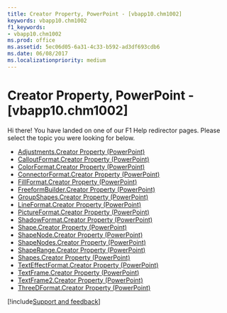 ```yaml
---
title: Creator Property, PowerPoint - [vbapp10.chm1002]
keywords: vbapp10.chm1002
f1_keywords:
- vbapp10.chm1002
ms.prod: office
ms.assetid: 5ec06d05-6a31-4c33-b592-ad3df693cdb6
ms.date: 06/08/2017
ms.localizationpriority: medium
---
```



# Creator Property, PowerPoint - [vbapp10.chm1002]

Hi there! You have landed on one of our F1 Help redirector pages. Please select the topic you were looking for below.

- [Adjustments.Creator Property (PowerPoint)](https://msdn.microsoft.com/library/a9782244-144e-820f-1a6d-895a1b03a7fe%28Office.15%29.aspx)
- [CalloutFormat.Creator Property (PowerPoint)](https://msdn.microsoft.com/library/c7e4484e-9384-88fb-17ba-da3b2d2c8dc2%28Office.15%29.aspx)
- [ColorFormat.Creator Property (PowerPoint)](https://msdn.microsoft.com/library/403c2188-999b-07e8-ff60-16147dd9cb55%28Office.15%29.aspx)
- [ConnectorFormat.Creator Property (PowerPoint)](https://msdn.microsoft.com/library/bdd8ff41-033f-7721-ab13-ec769915d3a5%28Office.15%29.aspx)
- [FillFormat.Creator Property (PowerPoint)](https://msdn.microsoft.com/library/f2d09239-4438-ac63-41d6-414cda762802%28Office.15%29.aspx)
- [FreeformBuilder.Creator Property (PowerPoint)](https://msdn.microsoft.com/library/27b13b1e-eca5-90c1-c4ac-fbe56dd1cd30%28Office.15%29.aspx)
- [GroupShapes.Creator Property (PowerPoint)](https://msdn.microsoft.com/library/89ba86e8-37fe-b30f-7dd6-a8dd8bf7b3b0%28Office.15%29.aspx)
- [LineFormat.Creator Property (PowerPoint)](https://msdn.microsoft.com/library/e4020bf2-0b36-4e77-3850-949ac81e0c86%28Office.15%29.aspx)
- [PictureFormat.Creator Property (PowerPoint)](https://msdn.microsoft.com/library/d2784238-bf55-0e70-a89b-0a3c9b21fd31%28Office.15%29.aspx)
- [ShadowFormat.Creator Property (PowerPoint)](https://msdn.microsoft.com/library/bd222db3-f0f1-725e-0023-ab10cabd1d0f%28Office.15%29.aspx)
- [Shape.Creator Property (PowerPoint)](https://msdn.microsoft.com/library/77d85e2f-aeba-7aba-b3d4-efe37ee487fe%28Office.15%29.aspx)
- [ShapeNode.Creator Property (PowerPoint)](https://msdn.microsoft.com/library/25e04e52-3a5b-c2ff-a4ef-db3df3d385db%28Office.15%29.aspx)
- [ShapeNodes.Creator Property (PowerPoint)](https://msdn.microsoft.com/library/d0cff272-8da0-05c0-49ac-ec27bd5de6d4%28Office.15%29.aspx)
- [ShapeRange.Creator Property (PowerPoint)](https://msdn.microsoft.com/library/6c273206-ecd1-d420-bf40-877ca678876c%28Office.15%29.aspx)
- [Shapes.Creator Property (PowerPoint)](https://msdn.microsoft.com/library/495a5a34-efdb-784e-8748-7bc6005e7ffd%28Office.15%29.aspx)
- [TextEffectFormat.Creator Property (PowerPoint)](https://msdn.microsoft.com/library/96e589f1-2321-47e2-5245-1c6b96bace92%28Office.15%29.aspx)
- [TextFrame.Creator Property (PowerPoint)](https://msdn.microsoft.com/library/7e198a9e-38eb-6f1a-38f6-e24bcac43190%28Office.15%29.aspx)
- [TextFrame2.Creator Property (PowerPoint)](https://msdn.microsoft.com/library/e591a997-2322-cf14-d79b-0b63aa9d9e46%28Office.15%29.aspx)
- [ThreeDFormat.Creator Property (PowerPoint)](https://msdn.microsoft.com/library/48762ba6-04fd-8d4b-fa5b-596ce4698d4d%28Office.15%29.aspx)

[!include[Support and feedback](~/includes/feedback-boilerplate.md)]